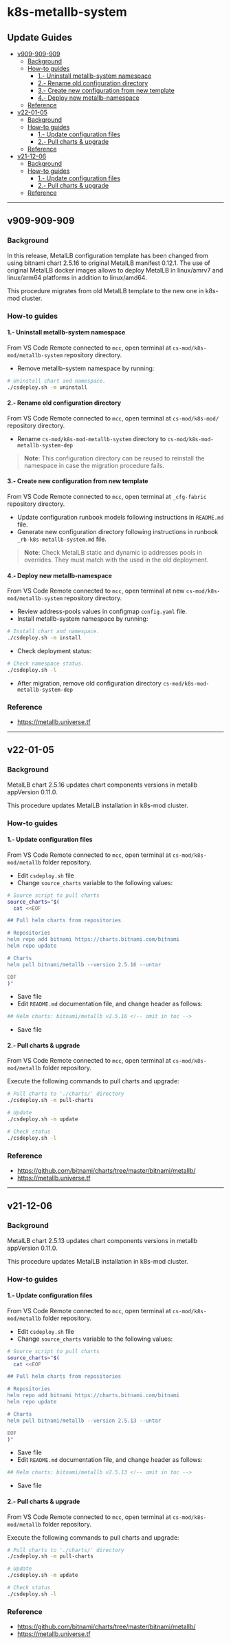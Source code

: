 <!-- markdownlint-disable MD024 -->

# k8s-metallb-system <!-- omit in toc -->

## Update Guides <!-- omit in toc -->

- [v909-909-909](#v909-909-909)
  - [Background](#background)
  - [How-to guides](#how-to-guides)
    - [1.- Uninstall metallb-system namespace](#1--uninstall-metallb-system-namespace)
    - [2.- Rename old configuration directory](#2--rename-old-configuration-directory)
    - [3.- Create new configuration from new template](#3--create-new-configuration-from-new-template)
    - [4.- Deploy new metallb-namespace](#4--deploy-new-metallb-namespace)
  - [Reference](#reference)
- [v22-01-05](#v22-01-05)
  - [Background](#background-1)
  - [How-to guides](#how-to-guides-1)
    - [1.- Update configuration files](#1--update-configuration-files)
    - [2.- Pull charts & upgrade](#2--pull-charts--upgrade)
  - [Reference](#reference-1)
- [v21-12-06](#v21-12-06)
  - [Background](#background-2)
  - [How-to guides](#how-to-guides-2)
    - [1.- Update configuration files](#1--update-configuration-files-1)
    - [2.- Pull charts & upgrade](#2--pull-charts--upgrade-1)
  - [Reference](#reference-2)

---

## v909-909-909

### Background

In this release, MetalLB configuration template has been changed from using bitnami chart 2.5.16 to original MetalLB manifest 0.12.1. The use of original MetalLB docker images allows to deploy MetalLB in linux/amrv7 and linux/arm64 platforms in addition to linux/amd64.

This procedure migrates from old MetalLB template to the new one in k8s-mod cluster.

### How-to guides

#### 1.- Uninstall metallb-system namespace

From VS Code Remote connected to `mcc`, open  terminal at `cs-mod/k8s-mod/metallb-system` repository directory.

- Remove metallb-system namespace by running:

```bash
# Uninstall chart and namespace.  
./csdeploy.sh -m uninstall
```

#### 2.- Rename old configuration directory

From VS Code Remote connected to `mcc`, open  terminal at `cs-mod/k8s-mod/` repository directory.

- Rename `cs-mod/k8s-mod-metallb-system` directory to `cs-mod/k8s-mod-metallb-system-dep`

>**Note**: This configuration directory can be reused to reinstall the namespace in case the migration procedure fails.

#### 3.- Create new configuration from new template

From VS Code Remote connected to `mcc`, open  terminal at `_cfg-fabric` repository directory.

- Update configuration runbook models following instructions in `README.md` file.
- Generate new configuration directory following instructions in runbook `_rb-k8s-metallb-system.md` file.

>**Note**: Check MetalLB static and dynamic ip addresses pools in overrides. They must match with the used in the old deployment.

#### 4.- Deploy new metallb-namespace

From VS Code Remote connected to `mcc`, open  terminal at new `cs-mod/k8s-mod/metallb-system` repository directory.

- Review address-pools values in configmap `config.yaml` file.
- Install metallb-system namespace by running:

```bash
# Install chart and namespace.  
./csdeploy.sh -m install
```

- Check deployment status:

```bash
# Check namespace status.  
./csdeploy.sh -l
```

- After migration, remove old configuration directory `cs-mod/k8s-mod-metallb-system-dep`

### Reference

- <https://metallb.universe.tf>

---

## v22-01-05

### Background

MetalLB chart 2.5.16 updates chart components versions in metallb appVersion 0.11.0.

This procedure updates MetalLB installation in k8s-mod cluster.

### How-to guides

#### 1.- Update configuration files

From VS Code Remote connected to `mcc`, open  terminal at `cs-mod/k8s-mod/metallb` folder repository.

- Edit `csdeploy.sh` file
- Change `source_charts` variable to the following values:

```bash
# Source script to pull charts
source_charts="$(
  cat <<EOF

## Pull helm charts from repositories

# Repositories
helm repo add bitnami https://charts.bitnami.com/bitnami
helm repo update

# Charts
helm pull bitnami/metallb --version 2.5.16 --untar

EOF
)"
```

- Save file
- Edit `README.md` documentation file, and change header as follows:

``` bash
## Helm charts: bitnami/metallb v2.5.16 <!-- omit in toc -->
```

- Save file

#### 2.- Pull charts & upgrade

From VS Code Remote connected to `mcc`, open  terminal at `cs-mod/k8s-mod/metallb` folder repository.

Execute the following commands to pull charts and upgrade:

```bash
# Pull charts to './charts/' directory
./csdeploy.sh -m pull-charts

# Update
./csdeploy.sh -m update

# Check status
./csdeploy.sh -l
```

### Reference

- <https://github.com/bitnami/charts/tree/master/bitnami/metallb/>
- <https://metallb.universe.tf>

---

## v21-12-06

### Background

MetalLB chart 2.5.13 updates chart components versions in metallb appVersion 0.11.0.

This procedure updates MetalLB installation in k8s-mod cluster.

### How-to guides

#### 1.- Update configuration files

From VS Code Remote connected to `mcc`, open  terminal at `cs-mod/k8s-mod/metallb` folder repository.

- Edit `csdeploy.sh` file
- Change `source_charts` variable to the following values:

```bash
# Source script to pull charts
source_charts="$(
  cat <<EOF

## Pull helm charts from repositories

# Repositories
helm repo add bitnami https://charts.bitnami.com/bitnami
helm repo update

# Charts
helm pull bitnami/metallb --version 2.5.13 --untar

EOF
)"
```

- Save file
- Edit `README.md` documentation file, and change header as follows:

``` bash
## Helm charts: bitnami/metallb v2.5.13 <!-- omit in toc -->
```

- Save file

#### 2.- Pull charts & upgrade

From VS Code Remote connected to `mcc`, open  terminal at `cs-mod/k8s-mod/metallb` folder repository.

Execute the following commands to pull charts and upgrade:

```bash
# Pull charts to './charts/' directory
./csdeploy.sh -m pull-charts

# Update
./csdeploy.sh -m update

# Check status
./csdeploy.sh -l
```

### Reference

- <https://github.com/bitnami/charts/tree/master/bitnami/metallb/>
- <https://metallb.universe.tf>
